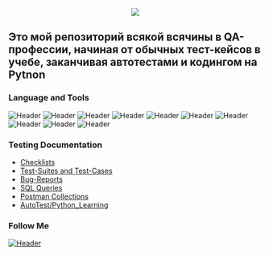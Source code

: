 <p align="center"> <img src='https://github.com/hereaim/AlexQA_Learning/blob/main/assets/qa_eng.jpg'></p>

## Это мой репозиторий всякой всячины в QA-профессии, начиная от обычных тест-кейсов в учебе, заканчивая автотестами и кодингом на Pytnon


### Language and Tools
![Header](https://img.shields.io/badge/Jira-090909?style=for-the-badge&logo=jira&logoColor=136be1)
![Header](https://img.shields.io/badge/Postman-090909?style=for-the-badge&logo=postman&logoColor=f76935)
![Header](https://img.shields.io/badge/Swagger-090909?style=for-the-badge&logo=swagger&logoColor=7ede2b)
![Header](https://img.shields.io/badge/Github-090909?style=for-the-badge&logo=github&logoColor=8cc4d7)
![Header](https://img.shields.io/badge/MySQL-090909?style=for-the-badge&logo=mysql&logoColor=00618a)
![Header](https://img.shields.io/badge/DevTools-090909?style=for-the-badge&logo=googlechrome&logoColor=2674f2)
![Header](https://img.shields.io/badge/TestRail-090909?style=for-the-badge&logo=&logoColor=71b556)
![Header](https://img.shields.io/badge/CharlesProxy-090909?style=for-the-badge&logo=charlesproxy&logoColor=8cc4d7)
![Header](https://img.shields.io/badge/Python-090909?style=for-the-badge&logo=Python&logoColor=8cc4d7)
![Header](https://img.shields.io/badge/postgresql-090909?style=for-the-badge&logo=postgresql&logoColor=8cc4d7)

### Testing Documentation
- [Checklists](https://github.com/hereaim/Checklist)
- [Test-Suites and Test-Cases](https://github.com/hereaim/Test-case)
- [Bug-Reports](https://github.com/hereaim/Bug-reports)
- [SQL Queries](https://github.com/hereaim/SQL)
- [Postman Collections](https://github.com/hereaim/Postman)
- [AutoTest/Python_Learning](https://github.com/hereaim/autotest)

### Follow Me
[![Header](https://img.shields.io/badge/vk-ВКонтакте-blue)](https://vk.com/aimhere)

